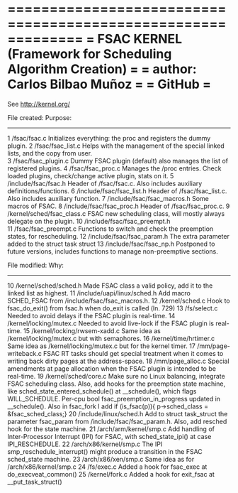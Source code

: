 =============================================================
= **FSAC KERNEL (Framework for Scheduling Algorithm Creation)** =
= **author: Carlos Bilbao Muñoz**								=
= GitHub                        							=
=============================================================

See http://kernel.org/

File created:		              Purpose:
-------------                     -----------
1 /fsac/fsac.c		              Initializes everything: the proc and registers the dummy plugin. 
2 /fsac/fsac_list.c	              Helps with the management of the special linked lists, and the copy from user.	
3 /fsac/fsac_plugin.c	          Dummy FSAC plugin (default) also manages the list of registered plugins.
4 /fsac/fsac_proc.c	              Manages the /proc entries. Check loaded plugins, check/change active plugin, stats on it.
5 /include/fsac/fsac.h            Header of /fsac/fsac.c. Also includes auxiliary definitions/functions.
6 /include/fsac/fsac_list.h       Header of /fsac/fsac_list.c. Also includes auxiliary function.
7 /include/fsac/fsac_macros.h     Some macros of FSAC.
8 /include/fsac/fsac_proc.h       Header of /fsac/fsac_proc.c.
9 /kernel/sched/fsac_class.c      FSAC new scheduling class, will mostly always delegate on the plugin.
10 /include/fsac/fsac_preempt.h        
11 /fsac/fsac_preempt.c           Functions to switch and check the preemption states, for rescheduling.
12 /include/fsac/fsac_param.h     The extra parameter added to the struct task struct 
13 /include/fsac/fsac_np.h        Postponed to future versions, includes functions to manage non-preemptive sections.

File modified:		              Why:
--------------                    -----------
10 /kernel/sched/sched.h		  Made FSAC class a valid policy, add it to the linked list as highest. 
11 /include/uapi/linux/sched.h    Add macro SCHED_FSAC from /include/fsac/fsac_macros.h.
12 /kernel/sched.c                Hook to fsac_do_exit() from fsac.h when do_exit is called (ln. 729)
13 /fs/select.c                   Needed to avoid delays if the FSAC plugin is real-time.
14 /kernel/locking/mutex.c        Needed to avoid live-lock if the FSAC plugin is real-time.
15 /kernel/locking/rwsem-xadd.c   Same idea as /kernel/locking/mutex.c but with semaphores.
16 /kernel/time/hrtimer.c         Same idea as /kernel/locking/mutex.c but for the kernel timer.
17 /mm/page-writeback.c           FSAC RT tasks should get special treatment when it comes to writing back dirty pages at the address-space.
18 /mm/page_alloc.c               Special amendments at page allocation when the FSAC plugin is intended to be real-time.
19 /kernel/sched/core.c           Make sure no Linux balancing, integrate FSAC scheduling class. Also, add hooks for the preemption state machine, like
								  sched_state_entered_schedule() at __schedule(), which flags WILL_SCHEDULE. Per-cpu bool fsac_preemption_in_progress updated in 
								  __schedule(). Also in fsac_fork I add if (is_fsac(p)){ p->sched_class = &fsac_sched_class;}
20 /include/linux/sched.h         Add to struct task_struct the parameter fsac_param from /include/fsac/fsac_param.h. Also, add resched hook for the state machine.
21 /arch/arm/kernel/smp.c         Add handling of Inter-Processor Interrupt (IPI) for FSAC, with sched_state_ipi() at case IPI_RESCHEDULE.
22 /arch/x86/kernel/smp.c         The IPI smp_reschedule_interrupt() might produce a transition in the FSAC sched_state machine.
23 /arch/x86/xen/smp.c            Same idea as for /arch/x86/kernel/smp.c
24 /fs/exec.c                     Added a hook for fsac_exec at do_execveat_common()
25 /kernel/fork.c                 Added a hook for exit_fsac at __put_task_struct()

